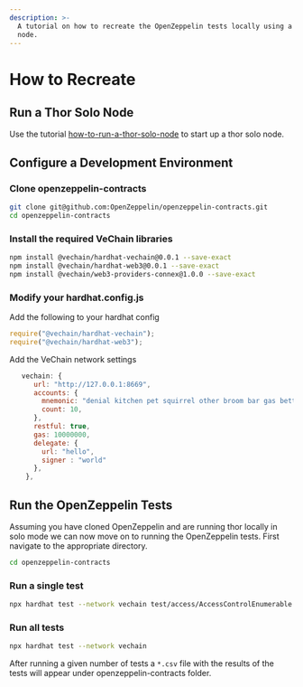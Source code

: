 ```yaml
---
description: >-
  A tutorial on how to recreate the OpenZeppelin tests locally using a Thor Solo
  node.
---
```


# How to Recreate

## Run a Thor Solo Node

Use the tutorial [how-to-run-a-thor-solo-node](../../start-building/how-to-run-a-thor-solo-node/ "mention") to start up a thor solo node.

## Configure a Development Environment

### Clone openzeppelin-contracts

```bash
git clone git@github.com:OpenZeppelin/openzeppelin-contracts.git
cd openzeppelin-contracts
```

### Install the required VeChain libraries

```bash
npm install @vechain/hardhat-vechain@0.0.1 --save-exact
npm install @vechain/hardhat-web3@0.0.1 --save-exact
npm install @vechain/web3-providers-connex@1.0.0 --save-exact
```

### Modify your hardhat.config.js

Add the following to your hardhat config

```javascript
require("@vechain/hardhat-vechain");
require("@vechain/hardhat-web3");
```

Add the VeChain network settings

```javascript
   vechain: {
      url: "http://127.0.0.1:8669",
      accounts: {
        mnemonic: "denial kitchen pet squirrel other broom bar gas better priority spoil cross",
        count: 10,
      },
      restful: true,
      gas: 10000000,
      delegate: {
        url: "hello",
        signer : "world"
      },
    },
```

## Run the OpenZeppelin Tests

Assuming you have cloned OpenZeppelin and are running thor locally in solo mode we can now move on to running the OpenZeppelin tests. First navigate to the appropriate directory.

```bash
cd openzeppelin-contracts
```

### Run a single test

```bash
npx hardhat test --network vechain test/access/AccessControlEnumerable.test.js
```

### Run all tests

```bash
npx hardhat test --network vechain
```

After running a given number of tests a `*.csv` file with the results of the tests will appear under openzeppelin-contracts folder.
